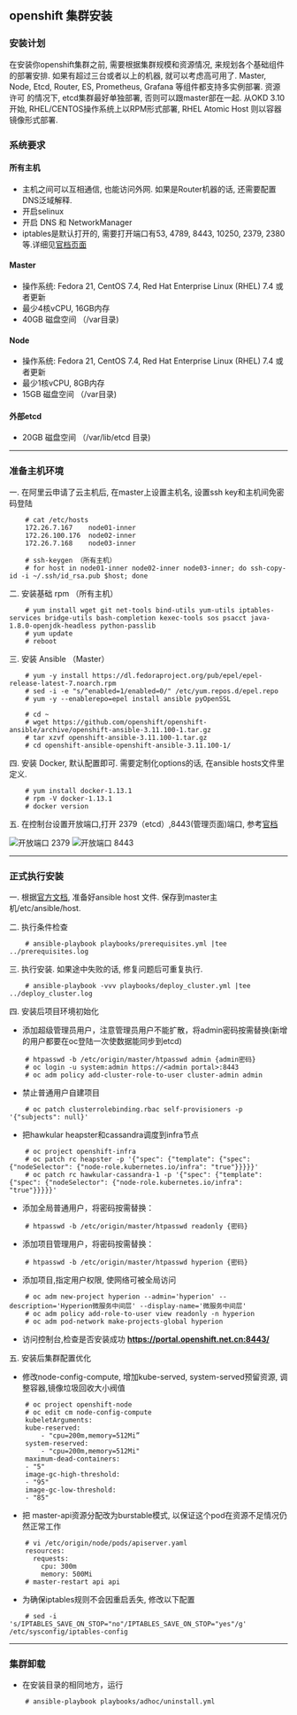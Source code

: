 ## openshift 集群安装

### 安装计划

在安装你openshift集群之前, 需要根据集群规模和资源情况, 来规划各个基础组件的部署安排. 如果有超过三台或者以上的机器,
就可以考虑高可用了. Master, Node, Etcd, Router, ES, Prometheus, Grafana 等组件都支持多实例部署. 资源许可
的情况下, etcd集群最好单独部署, 否则可以跟master部在一起. 从OKD 3.10开始, RHEL/CENTOS操作系统上以RPM形式部署,
RHEL Atomic Host 则以容器镜像形式部署.

### 系统要求

#### 所有主机

* 主机之间可以互相通信, 也能访问外网. 如果是Router机器的话, 还需要配置DNS泛域解释.
* 开启selinux
* 开启 DNS 和 NetworkManager
* iptables是默认打开的, 需要打开端口有53, 4789, 8443, 10250, 2379, 2380等.详细见[官档页面](https://docs.okd.io/3.11/install/prerequisites.html#required-ports)

#### Master

* 操作系统: Fedora 21, CentOS 7.4, Red Hat Enterprise Linux (RHEL) 7.4 或者更新
* 最少4核vCPU, 16GB内存
* 40GB 磁盘空间 （/var目录)

#### Node

* 操作系统: Fedora 21, CentOS 7.4, Red Hat Enterprise Linux (RHEL) 7.4 或者更新
* 最少1核vCPU, 8GB内存
* 15GB 磁盘空间 （/var目录)

#### 外部etcd

* 20GB 磁盘空间 （/var/lib/etcd 目录)

---
### 准备主机环境

一. 在阿里云申请了云主机后, 在master上设置主机名, 设置ssh key和主机间免密码登陆

~~~
    # cat /etc/hosts
    172.26.7.167	node01-inner
    172.26.100.176	node02-inner
    172.26.7.168	node03-inner

    # ssh-keygen （所有主机）
    # for host in node01-inner node02-inner node03-inner; do ssh-copy-id -i ~/.ssh/id_rsa.pub $host; done
~~~

二. 安装基础 rpm （所有主机）

~~~
    # yum install wget git net-tools bind-utils yum-utils iptables-services bridge-utils bash-completion kexec-tools sos psacct java-1.8.0-openjdk-headless python-passlib
    # yum update
    # reboot
~~~

三. 安装 Ansible （Master）

~~~
    # yum -y install https://dl.fedoraproject.org/pub/epel/epel-release-latest-7.noarch.rpm
    # sed -i -e "s/^enabled=1/enabled=0/" /etc/yum.repos.d/epel.repo
    # yum -y --enablerepo=epel install ansible pyOpenSSL
    
    # cd ~
    # wget https://github.com/openshift/openshift-ansible/archive/openshift-ansible-3.11.100-1.tar.gz
    # tar xzvf openshift-ansible-3.11.100-1.tar.gz
    # cd openshift-ansible-openshift-ansible-3.11.100-1/
~~~

四. 安装 Docker, 默认配置即可. 需要定制化options的话, 在ansible hosts文件里定义.

~~~
    # yum install docker-1.13.1
    # rpm -V docker-1.13.1
    # docker version
~~~

五. 在控制台设置开放端口,打开 2379（etcd）,8443(管理页面)端口, 参考[官档](https://docs.okd.io/3.11/install/prerequisites.html#required-ports)

![开放端口 2379](../_static/port_2379.png)
![开放端口 8443](../_static/port_8443.png)

---
### 正式执行安装

一. 根据[官方文档](https://docs.okd.io/3.11/install/configuring_inventory_file.html), 准备好ansible host 文件. 保存到master主机/etc/ansible/host.

二. 执行条件检查

~~~
    # ansible-playbook playbooks/prerequisites.yml |tee ../prerequisites.log
~~~

三. 执行安装. 如果途中失败的话, 修复问题后可重复执行.

~~~
    # ansible-playbook -vvv playbooks/deploy_cluster.yml |tee ../deploy_cluster.log
~~~

四. 安装后项目环境初始化
* 添加超级管理员用户，注意管理员用户不能扩散，将admin密码按需替换(新增的用户都要在oc登陆一次使数据能同步到etcd)

~~~
    # htpasswd -b /etc/origin/master/htpasswd admin {admin密码}
    # oc login -u system:admin https://<admin portal>:8443
    # oc adm policy add-cluster-role-to-user cluster-admin admin
~~~

* 禁止普通用户自建项目

~~~
    # oc patch clusterrolebinding.rbac self-provisioners -p '{"subjects": null}'
~~~

* 把hawkular heapster和cassandra调度到infra节点

~~~
    # oc project openshift-infra
    # oc patch rc heapster -p '{"spec": {"template": {"spec": {"nodeSelector": {"node-role.kubernetes.io/infra": "true"}}}}}'
    # oc patch rc hawkular-cassandra-1 -p '{"spec": {"template": {"spec": {"nodeSelector": {"node-role.kubernetes.io/infra": "true"}}}}}'
~~~

* 添加全局普通用户，将密码按需替换：

~~~
    # htpasswd -b /etc/origin/master/htpasswd readonly {密码}
~~~

* 添加项目管理用户，将密码按需替换：

~~~
    # htpasswd -b /etc/origin/master/htpasswd hyperion {密码}
~~~

* 添加项目,指定用户权限, 使网络可被全局访问

~~~
    # oc adm new-project hyperion --admin='hyperion' --description='Hyperion微服务中间层' --display-name='微服务中间层'
    # oc adm policy add-role-to-user view readonly -n hyperion
    # oc adm pod-network make-projects-global hyperion
~~~

* 访问控制台,检查是否安装成功 **https://portal.openshift.net.cn:8443/**

五. 安装后集群配置优化
* 修改node-config-compute, 增加kube-served, system-served预留资源, 调整容器,镜像垃圾回收大小阀值

~~~
    # oc project openshift-node
    # oc edit cm node-config-compute
    kubeletArguments: 
    kube-reserved: 
        - "cpu=200m,memory=512Mi” 
    system-reserved: 
        - "cpu=200m,memory=512Mi"
    maximum-dead-containers:
    - "5"
    image-gc-high-threshold:
    - "95"
    image-gc-low-threshold:
    - "85"
~~~

* 把 master-api资源分配改为burstable模式, 以保证这个pod在资源不足情况仍然正常工作

~~~
    # vi /etc/origin/node/pods/apiserver.yaml
    resources:
      requests:
        cpu: 300m
        memory: 500Mi
    # master-restart api api
~~~ 

* 为确保iptables规则不会因重启丢失, 修改以下配置

~~~
    # sed -i 's/IPTABLES_SAVE_ON_STOP="no"/IPTABLES_SAVE_ON_STOP="yes"/g' /etc/sysconfig/iptables-config
~~~

---
### 集群卸载

* 在安装目录的相同地方，运行

~~~
    # ansible-playbook playbooks/adhoc/uninstall.yml
~~~



